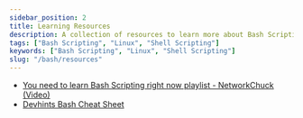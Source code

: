 ```yaml
---
sidebar_position: 2
title: Learning Resources
description: A collection of resources to learn more about Bash Scripting.
tags: ["Bash Scripting", "Linux", "Shell Scripting"]
keywords: ["Bash Scripting", "Linux", "Shell Scripting"]
slug: "/bash/resources"
---
```


- [You need to learn Bash Scripting right now playlist - NetworkChuck (Video)](https://youtube.com/playlist?list=PLIhvC56v63IKioClkSNDjW7iz-6TFvLwS)
- [Devhints Bash Cheat Sheet](https://devhints.io/bash)